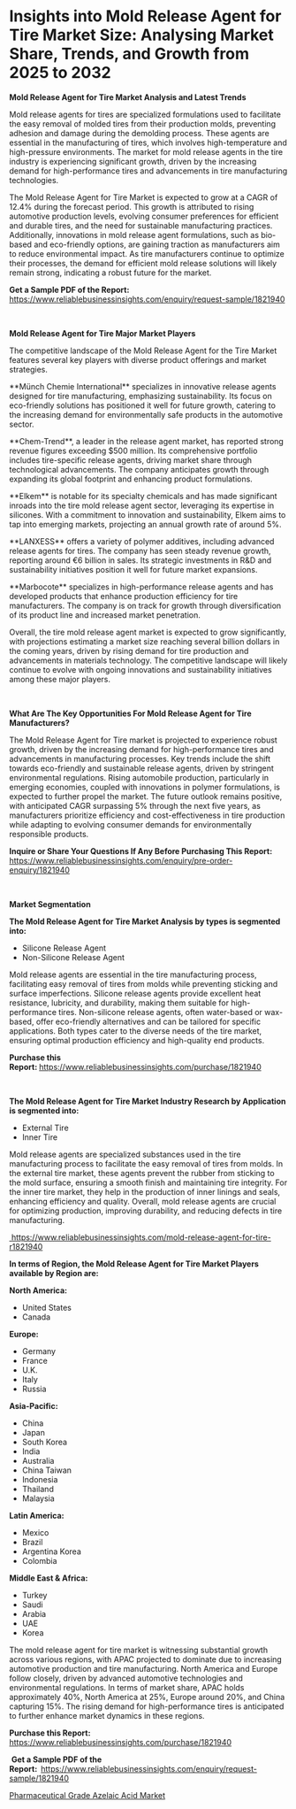 <p><h1>Insights into Mold Release Agent for Tire Market Size: Analysing Market Share, Trends, and Growth from 2025 to 2032</h1></p><p><strong>Mold Release Agent for Tire Market Analysis and Latest Trends</strong></p>
<p><p>Mold release agents for tires are specialized formulations used to facilitate the easy removal of molded tires from their production molds, preventing adhesion and damage during the demolding process. These agents are essential in the manufacturing of tires, which involves high-temperature and high-pressure environments. The market for mold release agents in the tire industry is experiencing significant growth, driven by the increasing demand for high-performance tires and advancements in tire manufacturing technologies.</p><p>The Mold Release Agent for Tire Market is expected to grow at a CAGR of 12.4% during the forecast period. This growth is attributed to rising automotive production levels, evolving consumer preferences for efficient and durable tires, and the need for sustainable manufacturing practices. Additionally, innovations in mold release agent formulations, such as bio-based and eco-friendly options, are gaining traction as manufacturers aim to reduce environmental impact. As tire manufacturers continue to optimize their processes, the demand for efficient mold release solutions will likely remain strong, indicating a robust future for the market.</p></p>
<p><strong>Get a Sample PDF of the Report:&nbsp;</strong> <a href="https://www.reliablebusinessinsights.com/enquiry/request-sample/1821940?utm_campaign=2139&utm_medium=2&utm_source=Github&utm_content=ia&utm_term=03022025&utm_id=mold-release-agent-for-tire">https://www.reliablebusinessinsights.com/enquiry/request-sample/1821940</a></p>
<p>&nbsp;</p>
<p><strong>Mold Release Agent for Tire Major Market Players</strong></p>
<p><p>The competitive landscape of the Mold Release Agent for the Tire Market features several key players with diverse product offerings and market strategies.</p><p>**Münch Chemie International** specializes in innovative release agents designed for tire manufacturing, emphasizing sustainability. Its focus on eco-friendly solutions has positioned it well for future growth, catering to the increasing demand for environmentally safe products in the automotive sector.</p><p>**Chem-Trend**, a leader in the release agent market, has reported strong revenue figures exceeding $500 million. Its comprehensive portfolio includes tire-specific release agents, driving market share through technological advancements. The company anticipates growth through expanding its global footprint and enhancing product formulations.</p><p>**Elkem** is notable for its specialty chemicals and has made significant inroads into the tire mold release agent sector, leveraging its expertise in silicones. With a commitment to innovation and sustainability, Elkem aims to tap into emerging markets, projecting an annual growth rate of around 5%.</p><p>**LANXESS** offers a variety of polymer additives, including advanced release agents for tires. The company has seen steady revenue growth, reporting around €6 billion in sales. Its strategic investments in R&D and sustainability initiatives position it well for future market expansions.</p><p>**Marbocote** specializes in high-performance release agents and has developed products that enhance production efficiency for tire manufacturers. The company is on track for growth through diversification of its product line and increased market penetration.</p><p>Overall, the tire mold release agent market is expected to grow significantly, with projections estimating a market size reaching several billion dollars in the coming years, driven by rising demand for tire production and advancements in materials technology. The competitive landscape will likely continue to evolve with ongoing innovations and sustainability initiatives among these major players.</p></p>
<p>&nbsp;</p>
<p><strong>What Are The Key Opportunities For Mold Release Agent for Tire Manufacturers?</strong></p>
<p><p>The Mold Release Agent for Tire market is projected to experience robust growth, driven by the increasing demand for high-performance tires and advancements in manufacturing processes. Key trends include the shift towards eco-friendly and sustainable release agents, driven by stringent environmental regulations. Rising automobile production, particularly in emerging economies, coupled with innovations in polymer formulations, is expected to further propel the market. The future outlook remains positive, with anticipated CAGR surpassing 5% through the next five years, as manufacturers prioritize efficiency and cost-effectiveness in tire production while adapting to evolving consumer demands for environmentally responsible products.</p></p>
<p><strong>Inquire or Share Your Questions If Any Before Purchasing This Report:</strong> <a href="https://www.reliablebusinessinsights.com/enquiry/pre-order-enquiry/1821940?utm_campaign=2139&utm_medium=2&utm_source=Github&utm_content=ia&utm_term=03022025&utm_id=mold-release-agent-for-tire">https://www.reliablebusinessinsights.com/enquiry/pre-order-enquiry/1821940</a></p>
<p>&nbsp;</p>
<p><strong>Market Segmentation</strong></p>
<p><strong>The Mold Release Agent for Tire Market Analysis by types is segmented into:</strong></p>
<p><ul><li>Silicone Release Agent</li><li>Non-Silicone Release Agent</li></ul></p>
<p><p>Mold release agents are essential in the tire manufacturing process, facilitating easy removal of tires from molds while preventing sticking and surface imperfections. Silicone release agents provide excellent heat resistance, lubricity, and durability, making them suitable for high-performance tires. Non-silicone release agents, often water-based or wax-based, offer eco-friendly alternatives and can be tailored for specific applications. Both types cater to the diverse needs of the tire market, ensuring optimal production efficiency and high-quality end products.</p></p>
<p><strong>Purchase this Report:&nbsp;</strong><a href="https://www.reliablebusinessinsights.com/purchase/1821940?utm_campaign=2139&utm_medium=2&utm_source=Github&utm_content=ia&utm_term=03022025&utm_id=mold-release-agent-for-tire">https://www.reliablebusinessinsights.com/purchase/1821940</a></p>
<p>&nbsp;</p>
<p><strong>The Mold Release Agent for Tire Market Industry Research by Application is segmented into:</strong></p>
<p><ul><li>External Tire</li><li>Inner Tire</li></ul></p>
<p><p>Mold release agents are specialized substances used in the tire manufacturing process to facilitate the easy removal of tires from molds. In the external tire market, these agents prevent the rubber from sticking to the mold surface, ensuring a smooth finish and maintaining tire integrity. For the inner tire market, they help in the production of inner linings and seals, enhancing efficiency and quality. Overall, mold release agents are crucial for optimizing production, improving durability, and reducing defects in tire manufacturing.</p></p>
<p><a href="https://www.reliablebusinessinsights.com/mold-release-agent-for-tire-r1821940?utm_campaign=2139&utm_medium=2&utm_source=Github&utm_content=ia&utm_term=03022025&utm_id=mold-release-agent-for-tire">&nbsp;https://www.reliablebusinessinsights.com/mold-release-agent-for-tire-r1821940</a></p>
<p><strong>In terms of Region, the Mold Release Agent for Tire Market Players available by Region are:</strong></p>
<p>
    <p> <strong> North America: </strong>
        <ul>
            <li>United States</li>
            <li>Canada</li>
        </ul>
        </p> 
    <p> <strong> Europe: </strong>
        <ul>
            <li>Germany</li>
            <li>France</li>
            <li>U.K.</li>
            <li>Italy</li>
            <li>Russia</li>
        </ul>
        </p> 
    <p> <strong> Asia-Pacific: </strong>
        <ul>
            <li>China</li>
            <li>Japan</li>
            <li>South Korea</li>
            <li>India</li>
            <li>Australia</li>
            <li>China Taiwan</li>
            <li>Indonesia</li>
            <li>Thailand</li>
            <li>Malaysia</li>
        </ul>
        </p> 
    <p> <strong> Latin America: </strong>
        <ul>
            <li>Mexico</li>
            <li>Brazil</li>
            <li>Argentina Korea</li>
            <li>Colombia</li>
        </ul>
        </p> 
    <p> <strong> Middle East & Africa: </strong>
        <ul>
            <li>Turkey</li>
            <li>Saudi</li>
            <li>Arabia</li>
            <li>UAE</li>
            <li>Korea</li>
        </ul>
    </p>
    </p>
<p><p>The mold release agent for tire market is witnessing substantial growth across various regions, with APAC projected to dominate due to increasing automotive production and tire manufacturing. North America and Europe follow closely, driven by advanced automotive technologies and environmental regulations. In terms of market share, APAC holds approximately 40%, North America at 25%, Europe around 20%, and China capturing 15%. The rising demand for high-performance tires is anticipated to further enhance market dynamics in these regions.</p></p>
<p><strong>Purchase this Report: </strong><a href="https://www.reliablebusinessinsights.com/purchase/1821940?utm_campaign=2139&utm_medium=2&utm_source=Github&utm_content=ia&utm_term=03022025&utm_id=mold-release-agent-for-tire">https://www.reliablebusinessinsights.com/purchase/1821940</a></p>
<p>&nbsp;<strong>Get a Sample PDF of the Report:&nbsp;&nbsp;</strong><a href="https://www.reliablebusinessinsights.com/enquiry/request-sample/1821940?utm_campaign=2139&utm_medium=2&utm_source=Github&utm_content=ia&utm_term=03022025&utm_id=mold-release-agent-for-tire">https://www.reliablebusinessinsights.com/enquiry/request-sample/1821940</a></p>
<p><strong></strong></p>
<p><p><a href="https://github.com/petbigbeepjn/Market-Research-Report-List-1/blob/main/pharmaceutical-grade-azelaic-acid-market.md?utm_campaign=2139&utm_medium=2&utm_source=Github&utm_content=ia&utm_term=03022025&utm_id=mold-release-agent-for-tire">Pharmaceutical Grade Azelaic Acid Market</a></p></p>